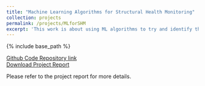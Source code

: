 ```yaml
---
title: "Machine Learning Algorithms for Structural Health Monitoring"
collection: projects
permalink: /projects/MLforSHM
excerpt: 'This work is about using ML algorithms to try and identify the level of damage sustained by a structure soon after the occurrence of a natural calamity.'
---
```


{% include base_path %}

[Github Code Repository link](https://github.com/SiddharthSaravanan/MLforSHM)
<br />
[Download Project Report](http://SiddharthSaravanan.github.io/files/MLforSHMreport.pdf)

Please refer to the project report for more details.
